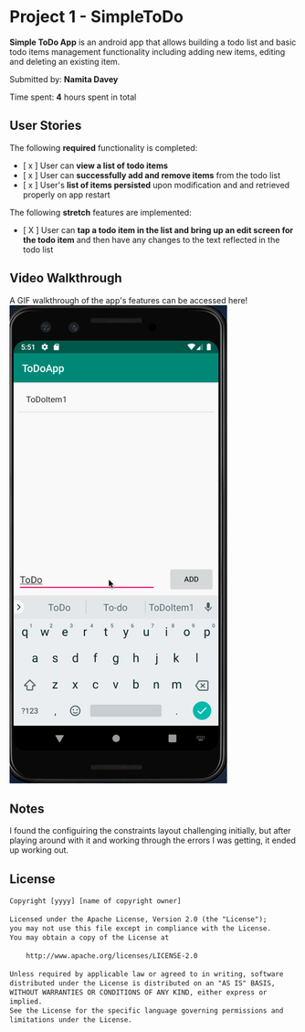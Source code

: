 # Project 1 - SimpleToDo

**Simple ToDo App** is an android app that allows building a todo list and basic todo items management functionality including adding new items, editing and deleting an existing item.

Submitted by: **Namita Davey**

Time spent: **4** hours spent in total

## User Stories

The following **required** functionality is completed:

* [ x ] User can **view a list of todo items**
* [ x ] User can **successfully add and remove items** from the todo list
* [ x ] User's **list of items persisted** upon modification and and retrieved properly on app restart

The following **stretch** features are implemented:

* [ X ] User can **tap a todo item in the list and bring up an edit screen for the todo item** and then have any changes to the text reflected in the todo list

## Video Walkthrough

A GIF walkthrough of the app's features can be accessed here!
<img src='https://github.com/ndavey242/ToDoApp/blob/master/ToDoAppVideoWalkthrough.gif' title='Video Walkthrough' width='' alt='Video Walkthrough' />

## Notes

I found the configuiring the constraints layout challenging initially, but after playing around with it and working through the errors I was getting, it ended up working out. 

## License

    Copyright [yyyy] [name of copyright owner]

    Licensed under the Apache License, Version 2.0 (the "License");
    you may not use this file except in compliance with the License.
    You may obtain a copy of the License at

        http://www.apache.org/licenses/LICENSE-2.0

    Unless required by applicable law or agreed to in writing, software
    distributed under the License is distributed on an "AS IS" BASIS,
    WITHOUT WARRANTIES OR CONDITIONS OF ANY KIND, either express or implied.
    See the License for the specific language governing permissions and
    limitations under the License.
